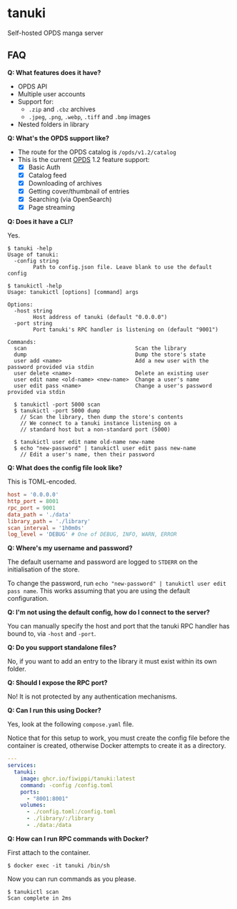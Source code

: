 # tanuki
Self-hosted OPDS manga server

## FAQ

**Q: What features does it have?**

- OPDS API
- Multiple user accounts
- Support for:
  - `.zip` and `.cbz` archives
  - `.jpeg`, `.png`, `.webp`, `.tiff` and `.bmp` images
- Nested folders in library

**Q: What's the OPDS support like?**

- The route for the OPDS catalog is `/opds/v1.2/catalog`
- This is the current [OPDS](https://specs.opds.io/) 1.2 feature support:
    - [x] Basic Auth
    - [x] Catalog feed
    - [x] Downloading of archives
    - [x] Getting cover/thumbnail of entries
    - [x] Searching (via OpenSearch)
    - [x] Page streaming

**Q: Does it have a CLI?**

Yes.

```console
$ tanuki -help
Usage of tanuki:
  -config string
        Path to config.json file. Leave blank to use the default config

$ tanukictl -help
Usage: tanukictl [options] [command] args

Options:
  -host string
        Host address of tanuki (default "0.0.0.0")
  -port string
        Port tanuki's RPC handler is listening on (default "9001")

Commands:
  scan                                  Scan the library
  dump                                  Dump the store's state
  user add <name>                       Add a new user with the password provided via stdin
  user delete <name>                    Delete an existing user
  user edit name <old-name> <new-name>  Change a user's name
  user edit pass <name>                 Change a user's password provided via stdin

  $ tanukictl -port 5000 scan
  $ tanukictl -port 5000 dump
    // Scan the library, then dump the store's contents
    // We connect to a tanuki instance listening on a
    // standard host but a non-standard port (5000)

  $ tanukictl user edit name old-name new-name
  $ echo "new-password" | tanukictl user edit pass new-name
    // Edit a user's name, then their password
```

**Q: What does the config file look like?**

This is TOML-encoded.

```toml
host = '0.0.0.0'
http_port = 8001
rpc_port = 9001
data_path = './data'
library_path = './library'
scan_interval = '1h0m0s'
log_level = 'DEBUG' # One of DEBUG, INFO, WARN, ERROR
```

**Q: Where's my username and password?**

The default username and password are logged to `STDERR` 
on the initialisation of the store.

To change the password, run `echo "new-password" | tanukictl user edit pass name`. 
This works assuming that you are using the default configuration.

**Q: I'm not using the default config, how do I connect to the server?**

You can manually specify the host and port that the tanuki RPC
handler has bound to, via `-host` and `-port`.

**Q: Do you support standalone files?**

No, if you want to add an entry to the library it must exist
within its own folder.

**Q: Should I expose the RPC port?**

No! It is not protected by any authentication mechanisms.

**Q: Can I run this using Docker?**

Yes, look at the following `compose.yaml` file.

Notice that for this setup to work, you must create the config
file before the container is created, otherwise Docker attempts
to create it as a directory.

```yaml
---
services:
  tanuki:
    image: ghcr.io/fiwippi/tanuki:latest
    command: -config /config.toml
    ports:
      - "8001:8001"
    volumes:
      - ./config.toml:/config.toml
      - ./library/:/library
      - ./data:/data
```

**Q: How can I run RPC commands with Docker?**

First attach to the container.

```console
$ docker exec -it tanuki /bin/sh
```

Now you can run commands as you please.

```console
$ tanukictl scan
Scan complete in 2ms
```
